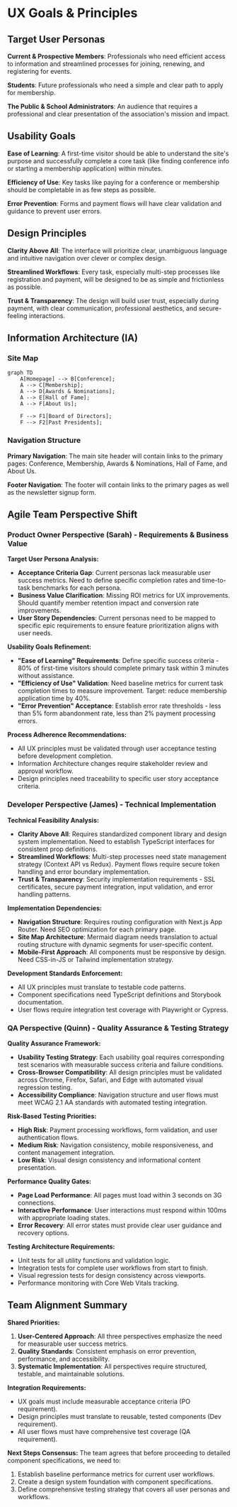 # UX Goals & Principles

## Target User Personas

**Current & Prospective Members**: Professionals who need efficient access to information and streamlined processes for joining, renewing, and registering for events.

**Students**: Future professionals who need a simple and clear path to apply for membership.

**The Public & School Administrators**: An audience that requires a professional and clear presentation of the association's mission and impact.

## Usability Goals

**Ease of Learning**: A first-time visitor should be able to understand the site's purpose and successfully complete a core task (like finding conference info or starting a membership application) within minutes.

**Efficiency of Use**: Key tasks like paying for a conference or membership should be completable in as few steps as possible.

**Error Prevention**: Forms and payment flows will have clear validation and guidance to prevent user errors.

## Design Principles

**Clarity Above All**: The interface will prioritize clear, unambiguous language and intuitive navigation over clever or complex design.

**Streamlined Workflows**: Every task, especially multi-step processes like registration and payment, will be designed to be as simple and frictionless as possible.

**Trust & Transparency**: The design will build user trust, especially during payment, with clear communication, professional aesthetics, and secure-feeling interactions.

## Information Architecture (IA)

### Site Map

```mermaid
graph TD
    A[Homepage] --> B[Conference];
    A --> C[Membership];
    A --> D[Awards & Nominations];
    A --> E[Hall of Fame];
    A --> F[About Us];

    F --> F1[Board of Directors];
    F --> F2[Past Presidents];
```

### Navigation Structure

**Primary Navigation**: The main site header will contain links to the primary pages: Conference, Membership, Awards & Nominations, Hall of Fame, and About Us.

**Footer Navigation**: The footer will contain links to the primary pages as well as the newsletter signup form.

## Agile Team Perspective Shift

### Product Owner Perspective (Sarah) - Requirements & Business Value

**Target User Persona Analysis:**
- **Acceptance Criteria Gap**: Current personas lack measurable user success metrics. Need to define specific completion rates and time-to-task benchmarks for each persona.
- **Business Value Clarification**: Missing ROI metrics for UX improvements. Should quantify member retention impact and conversion rate improvements.
- **User Story Dependencies**: Current personas need to be mapped to specific epic requirements to ensure feature prioritization aligns with user needs.

**Usability Goals Refinement:**
- **"Ease of Learning" Requirements**: Define specific success criteria - 80% of first-time visitors should complete primary task within 3 minutes without assistance.
- **"Efficiency of Use" Validation**: Need baseline metrics for current task completion times to measure improvement. Target: reduce membership application time by 40%.
- **"Error Prevention" Acceptance**: Establish error rate thresholds - less than 5% form abandonment rate, less than 2% payment processing errors.

**Process Adherence Recommendations:**
- All UX principles must be validated through user acceptance testing before development completion.
- Information Architecture changes require stakeholder review and approval workflow.
- Design principles need traceability to specific user story acceptance criteria.

### Developer Perspective (James) - Technical Implementation

**Technical Feasibility Analysis:**
- **Clarity Above All**: Requires standardized component library and design system implementation. Need to establish TypeScript interfaces for consistent prop definitions.
- **Streamlined Workflows**: Multi-step processes need state management strategy (Context API vs Redux). Payment flows require secure token handling and error boundary implementation.
- **Trust & Transparency**: Security implementation requirements - SSL certificates, secure payment integration, input validation, and error handling patterns.

**Implementation Dependencies:**
- **Navigation Structure**: Requires routing configuration with Next.js App Router. Need SEO optimization for each primary page.
- **Site Map Architecture**: Mermaid diagram needs translation to actual routing structure with dynamic segments for user-specific content.
- **Mobile-First Approach**: All components must be responsive by design. Need CSS-in-JS or Tailwind implementation strategy.

**Development Standards Enforcement:**
- All UX principles must translate to testable code patterns.
- Component specifications need TypeScript definitions and Storybook documentation.
- User flows require integration test coverage with Playwright or Cypress.

### QA Perspective (Quinn) - Quality Assurance & Testing Strategy

**Quality Assurance Framework:**
- **Usability Testing Strategy**: Each usability goal requires corresponding test scenarios with measurable success criteria and failure conditions.
- **Cross-Browser Compatibility**: All design principles must be validated across Chrome, Firefox, Safari, and Edge with automated visual regression testing.
- **Accessibility Compliance**: Navigation structure and user flows must meet WCAG 2.1 AA standards with automated testing integration.

**Risk-Based Testing Priorities:**
- **High Risk**: Payment processing workflows, form validation, and user authentication flows.
- **Medium Risk**: Navigation consistency, mobile responsiveness, and content management integration.
- **Low Risk**: Visual design consistency and informational content presentation.

**Performance Quality Gates:**
- **Page Load Performance**: All pages must load within 3 seconds on 3G connections.
- **Interactive Performance**: User interactions must respond within 100ms with appropriate loading states.
- **Error Recovery**: All error states must provide clear user guidance and recovery options.

**Testing Architecture Requirements:**
- Unit tests for all utility functions and validation logic.
- Integration tests for complete user workflows from start to finish.
- Visual regression tests for design consistency across viewports.
- Performance monitoring with Core Web Vitals tracking.

## Team Alignment Summary

**Shared Priorities:**
1. **User-Centered Approach**: All three perspectives emphasize the need for measurable user success metrics.
2. **Quality Standards**: Consistent emphasis on error prevention, performance, and accessibility.
3. **Systematic Implementation**: All perspectives require structured, testable, and maintainable solutions.

**Integration Requirements:**
- UX goals must include measurable acceptance criteria (PO requirement).
- Design principles must translate to reusable, tested components (Dev requirement).
- All user flows must have comprehensive test coverage (QA requirement).

**Next Steps Consensus:**
The team agrees that before proceeding to detailed component specifications, we need to:
1. Establish baseline performance metrics for current user workflows.
2. Create a design system foundation with component specifications.
3. Define comprehensive testing strategy that covers all user personas and workflows.